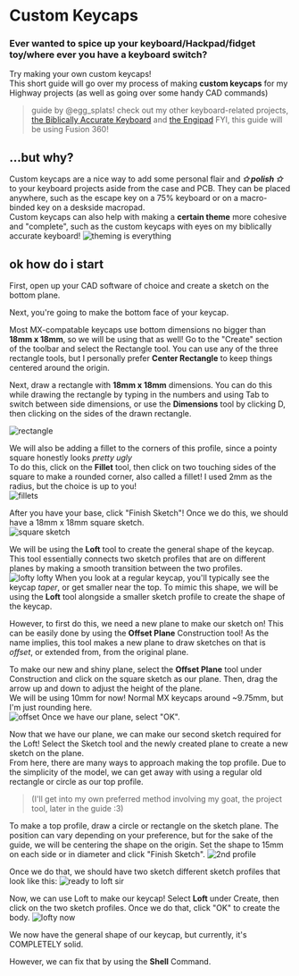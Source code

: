 # Custom Keycaps
### Ever wanted to spice up your keyboard/Hackpad/fidget toy/where ever you have a keyboard switch?
Try making your own custom keycaps! <br/>
This short guide will go over my process of making **custom keycaps** for my Highway projects (as well as going over some handy CAD commands)

> guide by @egg_splats! check out my other keyboard-related projects, [the Biblically Accurate Keyboard](https://github.com/hunkegg/biblicallyaccuratekeyboard) and [the Engipad](https://github.com/hunkegg/engipad)
> FYI, this guide will be using Fusion 360! 

## ...but why?
Custom keycaps are a nice way to add some personal flair and ***✩ polish ✩*** to your keyboard projects aside from the case and PCB. They can be placed anywhere, such as the escape key on a 75% keyboard or on a macro-binded key on a deskside macropad. <br/>
Custom keycaps can also help with making a **certain theme** more cohesive and "complete", such as the custom keycaps with eyes on my biblically accurate keyboard!
![theming is everything](https://github.com/user-attachments/assets/8b4e52b9-a6bb-40e6-8831-d9e603d32bfa)

## ok how do i start
First, open up your CAD software of choice and create a sketch on the bottom plane. <br/>

Next, you're going to make the bottom face of your keycap. <br/>

Most MX-compatable keycaps use bottom dimensions no bigger than **18mm x 18mm**, so we will be using that as well! Go to the "Create" section of the toolbar and select the Rectangle tool. You can use any of the three rectangle tools, but I personally prefer **Center Rectangle** to keep things centered around the origin. <br/>

Next, draw a rectangle with **18mm x 18mm** dimensions. You can do this while drawing the rectangle by typing in the numbers and using Tab to switch between side dimensions, or use the **Dimensions** tool by clicking D, then clicking on the sides of the drawn rectangle.

![rectangle](https://github.com/user-attachments/assets/15b70d22-7618-4de3-a63d-14bf2951b6fc)

We will also be adding a fillet to the corners of this profile, since a pointy square honestly looks *pretty ugly* <br/>
To do this, click on the **Fillet** tool, then click on two touching sides of the square to make a rounded corner, also called a fillet! I used 2mm as the radius, but the choice is up to you! <br/>
![fillets](https://github.com/user-attachments/assets/a2673334-2ae0-403b-9f2c-3880e932e679)

After you have your base, click "Finish Sketch"! Once we do this, we should have a 18mm x 18mm square sketch. <br/>
![square sketch](https://github.com/user-attachments/assets/3c487f65-6007-4295-9657-34a3f2780955)

We will be using the **Loft** tool to create the general shape of the keycap. This tool essentially connects two sketch profiles that are on different planes by making a smooth transition between the two profiles. <br/>
![lofty lofty](https://github.com/user-attachments/assets/fb66b0c1-bf00-41c3-b4c7-2ee5e34f3634)
When you look at a regular keycap, you'll typically see the keycap *taper*, or get smaller near the top. To mimic this shape, we will be using the **Loft** tool alongside a smaller sketch profile to create the shape of the keycap. <br/>

However, to first do this, we need a new plane to make our sketch on! This can be easily done by using the **Offset Plane** Construction tool! As the name implies, this tool makes a new plane to draw sketches on that is *offset*, or extended from, from the original plane. <br/>

To make our new and shiny plane, select the **Offset Plane** tool under Construction and click on the square sketch as our plane. Then, drag the arrow up and down to adjust the height of the plane. <br/>
We will be using 10mm for now! Normal MX keycaps around ~9.75mm, but I'm just rounding here. <br/>
![offset](https://github.com/user-attachments/assets/3d072a74-9708-45f9-8363-e77182626c9f)
Once we have our plane, select "OK". <br/>

Now that we have our plane, we can make our second sketch required for the Loft! Select the Sketch tool and the newly created plane to create a new sketch on the plane. <br/>
From here, there are many ways to approach making the top profile. Due to the simplicity of the model, we can get away with using a regular old rectangle or circle as our top profile. <br/>
> (I'll get into my own preferred method involving my goat, the project tool, later in the guide :3) <br/>

To make a top profile, draw a circle or rectangle on the sketch plane. The position can vary depending on your preference, but for the sake of the guide, we will be centering the shape on the origin. Set the shape to 15mm on each side or in diameter and click "Finish Sketch".
![2nd profile](https://github.com/user-attachments/assets/b46cbd4f-90b1-4b50-a4b3-c26eddb22465)

Once we do that, we should have two sketch different sketch profiles that look like this:
![ready to loft sir](https://github.com/user-attachments/assets/1c6af4fd-57a5-438b-8fe6-06c63d399c60)

Now, we can use Loft to make our keycap! Select **Loft** under Create, then click on the two sketch profiles. Once we do that, click "OK" to create the body.
![lofty now](https://github.com/user-attachments/assets/b00a443c-d296-4bee-b6f1-a58e3d485c0c)

We now have the general shape of our keycap, but currently, it's COMPLETELY solid. <br/>

However, we can fix that by using the **Shell** Command. 
